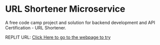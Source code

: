 # URL Shortener Microservice

A free code camp project and solution for backend development and API Certification - URL Shortener.

REPLIT URL: [Click Here to go to the webpage to try](https://urlshortener.harithzainudin.repl.co)
